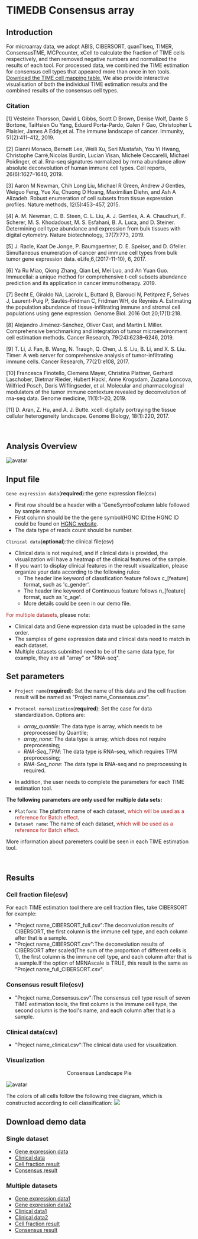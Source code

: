 # TIMEDB Consensus array

## Introduction
For  microarray data, we adopt ABIS, CIBERSORT, quanTIseq, TIMER, ConsensusTME, MCPcounter, xCell to calculate the fraction of TIME cells respectively, and then removed negative numbers and normalized the results of each tool. For processed data, we combined the TIME estimation for consensus cell types that appeared more than once in ten tools. [Download the TIME cell mapping table.](https://timedb.deepomics.org/public/data/consensus_mapping.csv) We also provide interactive visualisation of both the individual TIME estimation results and the combined results of the consensus cell types.


### Citation
[1] Vésteinn Thorsson, David L Gibbs, Scott D Brown, Denise Wolf, Dante S Bortone, TaiHsien Ou Yang, Eduard Porta-Pardo, Galen F Gao, Christopher L Plaisier, James A Eddy,et al. The immune landscape of cancer. Immunity, 51(2):411–412, 2019.

[2] Gianni Monaco, Bernett Lee, Weili Xu, Seri Mustafah, You Yi Hwang, Christophe Carré,Nicolas Burdin, Lucian Visan, Michele Ceccarelli, Michael Poidinger, et al. Rna-seq signatures normalized by mrna abundance allow absolute deconvolution of human immune cell types. Cell reports, 26(6):1627–1640, 2019.

[3] Aaron M Newman, Chih Long Liu, Michael R Green, Andrew J Gentles, Weiguo Feng, Yue Xu, Chuong D Hoang, Maximilian Diehn, and Ash A Alizadeh. Robust enumeration of cell subsets from tissue expression profiles. Nature methods, 12(5):453–457, 2015.

[4] A. M. Newman, C. B. Steen, C. L. Liu, A. J. Gentles, A. A. Chaudhuri, F. Scherer, M. S. Khodadoust, M. S. Esfahani, B. A. Luca, and D. Steiner. Determining cell type abundance and expression from bulk tissues with digital cytometry. Nature biotechnology, 37(7):773, 2019.

[5] J. Racle, Kaat De Jonge, P. Baumgaertner, D. E. Speiser, and D. Gfeller. Simultaneous enumeration of cancer and immune cell types from bulk tumor gene expression data. eLife,6,(2017-11-10), 6, 2017.

[6] Ya Ru Miao, Qiong Zhang, Qian Lei, Mei Luo, and An Yuan Guo. Immucellai: a unique method for comprehensive t-cell subsets abundance prediction and its application in cancer immunotherapy. 2019.

[7] Becht E, Giraldo NA, Lacroix L, Buttard B, Elarouci N, Petitprez F, Selves J, Laurent-Puig P, Sautès-Fridman C, Fridman WH, de Reyniès A. Estimating the population abundance of tissue-infiltrating immune and stromal cell populations using gene expression. Genome Biol. 2016 Oct 20;17(1):218.

[8] Alejandro Jiménez-Sánchez, Oliver Cast, and Martin L Miller. Comprehensive benchmarking and integration of tumor microenvironment cell estimation methods. Cancer Research, 79(24):6238–6246, 2019.

[9] T. Li, J. Fan, B. Wang, N. Traugh, Q. Chen, J. S. Liu, B. Li, and X. S. Liu. Timer: A web server for comprehensive analysis of tumor-infiltrating immune cells. Cancer Research, 77(21):e108, 2017.

[10] Francesca Finotello, Clemens Mayer, Christina Plattner, Gerhard Laschober, Dietmar Rieder, Hubert Hackl, Anne Krogsdam, Zuzana Loncova, Wilfried Posch, Doris Wilflingseder, et al. Molecular and pharmacological modulators of the tumor immune contexture revealed by deconvolution of rna-seq data. Genome medicine, 11(1):1–20, 2019.

[11] D. Aran, Z. Hu, and A. J. Butte. xcell: digitally portraying the tissue cellular heterogeneity landscape. Genome Biology, 18(1):220, 2017.

&emsp;
## Analysis Overview
![avatar](../data/image/Consensus_array_structure.jpg)

## Input file
`Gene expression data`(**required**):the gene expression file(csv)

*  First row should be a header with a 'GeneSymbol'column lable followed by sample name.
*  First column should be the the gene symbol(HGNC ID)the HGNC ID could be found on [HGNC website](https://www.genenames.org/).
* The data type of reads count should be number. 

`Clinical data`(**optional**):the clinical file(csv)

* Clinical data is not required, and if clinical data is provided, the visualization will have a heatmap of the clinical features of the sample.
* If you want to display clinical features in the result visualization, please organize your data according to the following rules:
  - The header line keyword of classfication feature follows c\_[feature] format, such as 'c\_gender'.
  - The header line keyword of Continuous feature follows n\_[feature] format, such as 'c\_age'.
  - More details could be seen in our demo file.
  
 <font color=#B22222>For multiple datasets</font>, please note:

* Clinical data and Gene expression data must be uploaded in the same order.
* The samples of gene expression data and clinical data need to match in each dataset.
* Multiple datasets submitted need to be of the same data type, for example, they are all "array" or "RNA-seq".


## Set parameters
- `Project name`(**required**): Set the name of this data and the cell fraction result will be named as "Project name\_Consensus.csv".
- `Protocol normalization`(**required**): Set the case for data standardization. Options are:
    - *array_quantile*: The data type is array, which needs to be preprocessed by Quantile;
    - *array_none*: The data type is array, which does not require preprocessing;
    - *RNA-Seq_TPM*: The data type is RNA-seq, which requires TPM preprocessing; 
    - *RNA-Seq_none*: The data type is RNA-seq and no preprocessing is required.

- In addition, the user needs to complete the parameters for each TIME estimation tool.

**The following parameters are only used for multiple data sets:**

- `Platform`: The platform name of each dataset, <font color=#B22222>which will be used as a reference for Batch effect</font>.
- `Dataset name`: The name of each dataset, <font color=#B22222>which will be used as a reference for Batch effect</font>.
  

More information about paremeters could be seen in each TIME estimation tool.

&emsp;
## Results
### Cell fraction file(csv)
For each TIME estimation tool there are cell fraction files, take CIBERSORT for example:

- "Project name\_CIBERSORT\_full.csv":The deconvolution results of CIBERSORT, the first column is the immune cell type, and each column after that is a sample.
- "Project name\_CIBERSORT.csv":The deconvolution results of CIBERSORT after scaled(The sum of the proportion of different cells is 1), the first column is the immune cell type, and each column after that is a sample.If the option of MRNAscale is TRUE, this result is the same as "Project name\_full\_CIBERSORT.csv".

### Consensus result file(csv)
- "Project name\_Consensus.csv":The consensus cell type result of seven TIME estimation tools, the first column is the immune cell type, the second column is the tool's name, and each column after that is a sample.


### Clinical data(csv)
- "Project name\_clinical.csv":The clinical data used for visualization.


### Visualization
<center>Consensus Landscape Pie</center>

![avatar](../data/image/Consensus_array_visualization.jpg)


The colors of all cells follow the following tree diagram, which is constructed according to cell classification:
<img src="../data/image/Consensus_array_cell_tree.jpg">


## Download demo data
### Single dataset
- [Gene expression data](https://timedb.deepomics.org/public/data/module_demo/Consensus_array/single/input/RNA_GSE116959.csv)
- [Clinical data](https://timedb.deepomics.org/public/data/module_demo/Consensus_array/single/input/Clinical_GSE116959.csv)
- [Cell fraction result](https://timedb.deepomics.org/public/data/module_demo/Consensus_array/single/output.zip)
- [Consensus result](https://timedb.deepomics.org/public/data/module_demo/Consensus_array/single/consensus.zip)

### Multiple datasets
- [Gene expression data1](https://timedb.deepomics.org/public/data/module_demo/Consensus_array/multiple/input/RNA_GSE116959.csv)
- [Gene expression data2](https://timedb.deepomics.org/public/data/module_demo/Consensus_array/multiple/input/RNA_GSE14922.csv)
- [Clinical data1](https://timedb.deepomics.org/public/data/module_demo/Consensus_array/multiple/input/Clinical_GSE116959.csv)
- [Clinical data2](https://timedb.deepomics.org/public/data/module_demo/Consensus_array/multiple/input/Clinical_GSE14922.csv)
- [Cell fraction result](https://timedb.deepomics.org/public/data/module_demo/Consensus_array/multiple/output.zip)
- [Consensus result](https://timedb.deepomics.org/public/data/module_demo/Consensus_array/multiple/consensus.zip)
